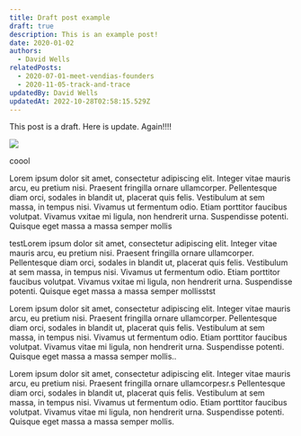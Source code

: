 ```yaml
---
title: Draft post example
draft: true
description: This is an example post!
date: 2020-01-02
authors:
  - David Wells
relatedPosts:
  - 2020-07-01-meet-vendias-founders
  - 2020-11-05-track-and-trace
updatedBy: David Wells
updatedAt: 2022-10-28T02:58:15.529Z
---
```


This post is a draft. Here is update. Again!!!!

<Author name="cool" href="nice" />

![](https://res.cloudinary.com/vendia/image/upload/f_auto,q_auto/c_fill,w_1200/v1666889990/user-images.githubusercontent.com..107442245..198148255-7431b52d-1b8f-484c-9bd0-62f589f66600.png)

<!-- MD-MAGIC-EXAMPLE:START transformName foo=bar baz="cool" -->
coool
<!-- MD-MAGIC-EXAMPLE:END -->

<YouTube url="https://www.youtube.com/watch?v=P0BJC1rgI3w" title="hello" aspectRatio="16:9" />

Lorem ipsum dolor sit amet, consectetur adipiscing elit. Integer vitae mauris arcu, eu pretium nisi. Praesent fringilla ornare ullamcorper. Pellentesque diam orci, sodales in blandit ut, placerat quis felis. Vestibulum at sem massa, in tempus nisi. Vivamus ut fermentum odio. Etiam porttitor faucibus volutpat. Vivamus vxitae mi ligula, non hendrerit urna. Suspendisse potenti. Quisque eget massa a massa semper mollis

<!-- MD-MAGIC-EXAMPLE:START thingx  -->
testLorem ipsum dolor sit amet, consectetur adipiscing elit. Integer vitae mauris arcu, eu pretium nisi. Praesent fringilla ornare ullamcorper. Pellentesque diam orci, sodales in blandit ut, placerat quis felis. Vestibulum at sem massa, in tempus nisi. Vivamus ut fermentum odio. Etiam porttitor faucibus volutpat. Vivamus vxitae mi ligula, non hendrerit urna. Suspendisse potenti. Quisque eget massa a massa semper mollisstst
<!-- MD-MAGIC-EXAMPLE:END -->

Lorem ipsum dolor sit amet, consectetur adipiscing elit. Integer vitae mauris arcu, eu pretium nisi. Praesent fringilla ornare ullamcorper. Pellentesque diam orci, sodales in blandit ut, placerat quis felis. Vestibulum at sem massa, in tempus nisi. Vivamus ut fermentum odio. Etiam porttitor faucibus volutpat. Vivamus vitae mi ligula, non hendrerit urna. Suspendisse potenti. Quisque eget massa a massa semper mollis..

Lorem ipsum dolor sit amet, consectetur adipiscing elit. Integer vitae mauris arcu, eu pretium nisi. Praesent fringilla ornare ullamcorpesr.s Pellentesque diam orci, sodales in blandit ut, placerat quis felis. Vestibulum at sem massa, in tempus nisi. Vivamus ut fermentum odio. Etiam porttitor faucibus volutpat. Vivamus vitae mi ligula, non hendrerit urna. Suspendisse potenti. Quisque eget massa a massa semper mollis.